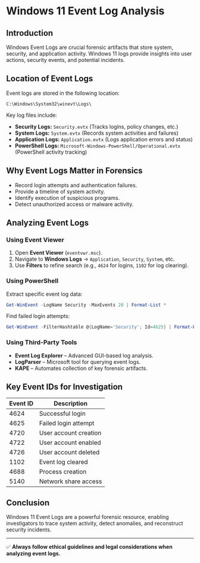 # Windows 11 Event Log Analysis

## Introduction
Windows Event Logs are crucial forensic artifacts that store system, security, and application activity. Windows 11 logs provide insights into user actions, security events, and potential incidents.

## Location of Event Logs
Event logs are stored in the following location:
```
C:\Windows\System32\winevt\Logs\
```
Key log files include:
- **Security Logs:** `Security.evtx` (Tracks logins, policy changes, etc.)
- **System Logs:** `System.evtx` (Records system activities and failures)
- **Application Logs:** `Application.evtx` (Logs application errors and status)
- **PowerShell Logs:** `Microsoft-Windows-PowerShell/Operational.evtx` (PowerShell activity tracking)

## Why Event Logs Matter in Forensics
- Record login attempts and authentication failures.
- Provide a timeline of system activity.
- Identify execution of suspicious programs.
- Detect unauthorized access or malware activity.

## Analyzing Event Logs
### Using Event Viewer
1. Open **Event Viewer** (`eventvwr.msc`).
2. Navigate to **Windows Logs** → `Application`, `Security`, `System`, etc.
3. Use **Filters** to refine search (e.g., `4624` for logins, `1102` for log clearing).

### Using PowerShell
Extract specific event log data:
```powershell
Get-WinEvent -LogName Security -MaxEvents 20 | Format-List *
```

Find failed login attempts:
```powershell
Get-WinEvent -FilterHashtable @{LogName='Security'; Id=4625} | Format-List
```

### Using Third-Party Tools
- **Event Log Explorer** – Advanced GUI-based log analysis.
- **LogParser** – Microsoft tool for querying event logs.
- **KAPE** – Automates collection of key forensic artifacts.

## Key Event IDs for Investigation
| Event ID | Description |
|----------|-------------|
| 4624 | Successful login |
| 4625 | Failed login attempt |
| 4720 | User account creation |
| 4722 | User account enabled |
| 4726 | User account deleted |
| 1102 | Event log cleared |
| 4688 | Process creation |
| 5140 | Network share access |

## Conclusion
Windows 11 Event Logs are a powerful forensic resource, enabling investigators to trace system activity, detect anomalies, and reconstruct security incidents.

---
✅ **Always follow ethical guidelines and legal considerations when analyzing event logs.**

